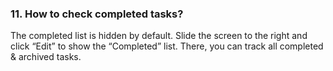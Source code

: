 ### 11. How to check completed tasks?
The completed list is hidden by default. Slide the screen to the right and click “Edit” to show the “Completed” list. There, you can track all completed & archived tasks.
